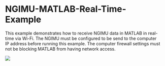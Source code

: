 NGIMU-MATLAB-Real-Time-Example
==============================

This example demonstrates how to receive NGIMU data in MATLAB in real-time via Wi-Fi.  The NGIMU must be configured to be send to the computer IP address before running this example.  The computer firewall settings must not be blocking MATLAB from having network access.

![](https://github.com/xioTechnologies/NGIMU-MATLAB-Real-Time-Example/blob/master/Screenshot.png)
